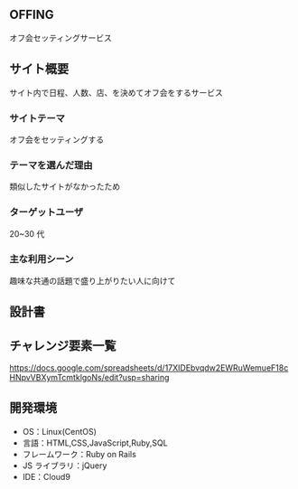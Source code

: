 ## OFFING

オフ会セッティングサービス

## サイト概要

サイト内で日程、人数、店、を決めてオフ会をするサービス

### サイトテーマ

オフ会をセッティングする

### テーマを選んだ理由

類似したサイトがなかったため

### ターゲットユーザ

20~30 代

### 主な利用シーン

趣味な共通の話題で盛り上がりたい人に向けて

## 設計書

## チャレンジ要素一覧

https://docs.google.com/spreadsheets/d/17XIDEbvqdw2EWRuWemueF18cHNpvVBXymTcmtklgoNs/edit?usp=sharing

## 開発環境

- OS：Linux(CentOS)
- 言語：HTML,CSS,JavaScript,Ruby,SQL
- フレームワーク：Ruby on Rails
- JS ライブラリ：jQuery
- IDE：Cloud9
